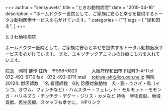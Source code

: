 +++
author = "sensyuvets"
title = "ときわ動物病院"
date = "2019-04-16"
description = "ホームドクター医院として、ご家族に安心と幸せを提供するトータル動物医療サービスを心がけています。"
categories = [""]
tags = [
    "岸和田市",
]
+++

ときわ動物病院

ホームドクター医院として、ご家族に安心と幸せを提供するトータル動物医療サービスを心がけています。
また、エキゾチックアニマルの診療にも力を入れています。

院長　岡村 健作
住所　〒596-0823
　　　大阪府岸和田市下松町3-4-1
tel　072-493-6710
fax　072-493-6711
mail　 tokiwa-ah@lion.ocn.ne.jp
開院　2012年
獣医師数　1名
看護師数　6名
診療対象動物　犬・猫・うさぎ・鳥（インコ、オウム、フィンチなど）・ハムスター・フェレット・モルモット・モモンガ・ハリネズミ・チンチラ・デグー・ジリス・カメなど
特色　学術貢献、地域貢献、再生医療、スタッフも幸せに。
HPリンク